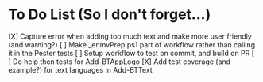 # To Do List (So I don't forget...)

[X] Capture error when adding too much text and make more user friendly (and warning?)
[ ] Make _enmvPrep.ps1 part of workflow rather than calling it in the Pester tests
[ ] Setup workflow to test on commit, and build on PR
[ ] Do help then tests for Add-BTAppLogo
[X] Add test coverage (and example?) for text languages in Add-BTText
